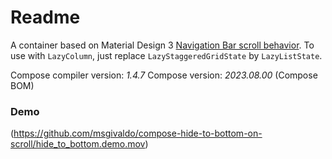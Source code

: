 # Readme

A container based on Material Design 3 [Navigation Bar scroll behavior](https://m3.material.io/components/navigation-bar/guidelines#b89108dd-3bdf-4787-acf1-f45a2e7cbc20). 
To use with `LazyColumn`, just replace `LazyStaggeredGridState` by `LazyListState`.

Compose compiler version: _1.4.7_
Compose version: _2023.08.00_ (Compose BOM)

### Demo
(https://github.com/msgivaldo/compose-hide-to-bottom-on-scroll/hide_to_bottom.demo.mov)